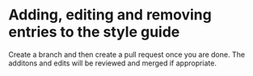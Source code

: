 # Adding, editing and removing entries to the style guide

Create a branch and then create a pull request once you are done. The additons and edits will be reviewed and merged if appropriate.
